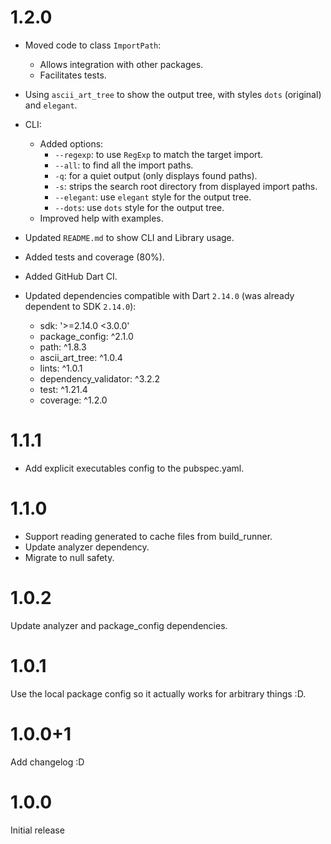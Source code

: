 # 1.2.0

- Moved code to class `ImportPath`:
  - Allows integration with other packages.
  - Facilitates tests.
- Using `ascii_art_tree` to show the output tree, with styles `dots` (original) and `elegant`.
- CLI:
  - Added options:
    - `--regexp`: to use `RegExp` to match the target import.
    - `--all`: to find all the import paths. 
    - `-q`: for a quiet output (only displays found paths).
    - `-s`: strips the search root directory from displayed import paths.
    - `--elegant`: use `elegant` style for the output tree.
    - `--dots`: use `dots` style for the output tree.
  - Improved help with examples.
- Updated `README.md` to show CLI and Library usage.
- Added tests and coverage (80%).
- Added GitHub Dart CI.

- Updated dependencies compatible with Dart `2.14.0` (was already dependent to SDK `2.14.0`): 
  - sdk: '>=2.14.0 <3.0.0'
  - package_config: ^2.1.0
  - path: ^1.8.3
  - ascii_art_tree: ^1.0.4
  - lints: ^1.0.1
  - dependency_validator: ^3.2.2
  - test: ^1.21.4
  - coverage: ^1.2.0

# 1.1.1

- Add explicit executables config to the pubspec.yaml.

# 1.1.0

- Support reading generated to cache files from build_runner.
- Update analyzer dependency.
- Migrate to null safety.

# 1.0.2

Update analyzer and package_config dependencies.

# 1.0.1

Use the local package config so it actually works for arbitrary things :D.

# 1.0.0+1

Add changelog :D

# 1.0.0

Initial release

